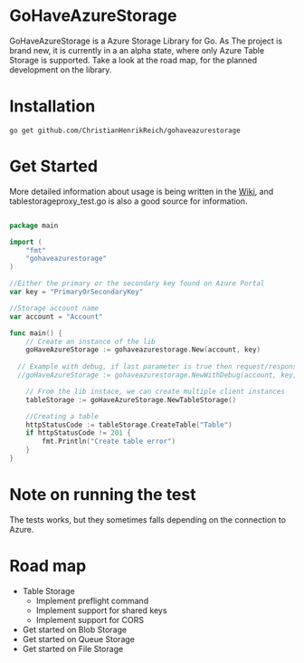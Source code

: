 # GoHaveAzureStorage
GoHaveAzureStorage is a Azure Storage Library for Go. As The project is brand new, it is currently in a an alpha state, where only Azure Table Storage is supported. Take a look at the road map, for the planned development on the library.

# Installation
```
go get github.com/ChristianHenrikReich/gohaveazurestorage
```

# Get Started
More detailed information about usage is being written in the [Wiki](https://github.com/ChristianHenrikReich/gohaveazurestorage/wiki/1.-Home), and tablestorageproxy_test.go is also a good source for information.

```Go

package main

import (
	"fmt"
	"gohaveazurestorage"
)

//Either the primary or the secondary key found on Azure Portal
var key = "PrimaryOrSecondaryKey"

//Storage account name
var account = "Account"

func main() {
	// Create an instance of the lib
	goHaveAzureStorage := gohaveazurestorage.New(account, key)
  
  // Example with debug, if last parameter is true then request/response sessions dumps is written to console
  //goHaveAzureStorage := gohaveazurestorage.NewWithDebug(account, key, true)

	// From the lib instace, we can create multiple client instances
	tableStorage := goHaveAzureStorage.NewTableStorage()

	//Creating a table
	httpStatusCode := tableStorage.CreateTable("Table")
	if httpStatusCode != 201 {
		fmt.Println("Create table error")
	}
}

```
# Note on running the test
The tests works, but they sometimes falls depending on the connection to Azure.

# Road map
* Table Storage
  - Implement preflight command
  - Implement support for shared keys
  - Implement support for CORS
* Get started on Blob Storage
* Get started on Queue Storage
* Get started on File Storage
